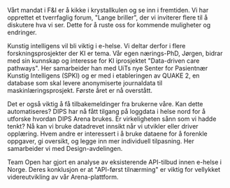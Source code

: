 Vårt mandat i F&I er å kikke i krystallkulen og se inn i fremtiden. Vi har opprettet et tverrfaglig forum, "Lange briller", der vi inviterer flere til å diskutere hva vi ser. Dette for å ruste oss for kommende muligheter og endringer.

Kunstig intelligens vil bli viktig i e-helse. Vi deltar derfor i flere forskningsprosjekter der KI er tema. Vår egen nærings-PhD, Jørgen, bidrar med sin kunnskap og interesse for KI iprosjektet "Data-driven care pathways". Her samarbeider han med UiTs nye Senter for Pasientnær Kunstig Intelligens (SPKI) og er med i etableringen av QUAKE 2, en database som skal levere anonymiserte journaldata til maskinlæringsprosjekt. Første året er nå overstått.

Det er også viktig å få tilbakemeldinger fra brukerne våre. Kan dette automatiseres? DIPS har nå fått tilgang på loggdata i helse nord for å utforske hvordan DIPS Arena brukes. Er virkeligheten sånn som vi hadde tenkt? Nå kan vi bruke datadrevet innsikt når vi utvikler eller driver opplæring. Hvem andre er interessert i å bruke dataene for å forenkle oppgaver, gi oversikt, og legge inn mer individuell tilpasning. Her samarbeider vi med Design-avdelingen. 

Team Open har gjort en analyse av eksisterende API-tilbud innen e-helse i Norge. Deres konklusjon er at "API-først tilnærming" er viktig for vellykket videreutvikling av vår Arena-plattform.
